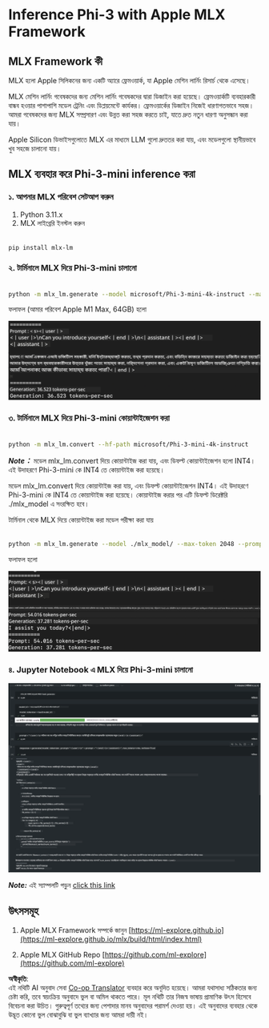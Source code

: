 <!--
CO_OP_TRANSLATOR_METADATA:
{
  "original_hash": "dcb656f3d206fc4968e236deec5d4384",
  "translation_date": "2025-05-09T12:10:10+00:00",
  "source_file": "md/01.Introduction/03/MLX_Inference.md",
  "language_code": "bn"
}
-->
# **Inference Phi-3 with Apple MLX Framework**

## **MLX Framework কী**

MLX হলো Apple সিলিকনের জন্য একটি অ্যারে ফ্রেমওয়ার্ক, যা Apple মেশিন লার্নিং রিসার্চ থেকে এসেছে।

MLX মেশিন লার্নিং গবেষকদের জন্য মেশিন লার্নিং গবেষকদের দ্বারা ডিজাইন করা হয়েছে। ফ্রেমওয়ার্কটি ব্যবহারকারী বান্ধব হওয়ার পাশাপাশি মডেল ট্রেনিং এবং ডিপ্লয়মেন্টে কার্যকর। ফ্রেমওয়ার্কের ডিজাইন নিজেই ধারণাগতভাবে সহজ। আমরা গবেষকদের জন্য MLX সম্প্রসারণ এবং উন্নত করা সহজ করতে চাই, যাতে দ্রুত নতুন ধারণা অনুসন্ধান করা যায়।

Apple Silicon ডিভাইসগুলোতে MLX এর মাধ্যমে LLM গুলো দ্রুততর করা যায়, এবং মডেলগুলো স্থানীয়ভাবে খুব সহজে চালানো যায়।

## **MLX ব্যবহার করে Phi-3-mini inference করা**

### **১. আপনার MLX পরিবেশ সেটআপ করুন**

1. Python 3.11.x
2. MLX লাইব্রেরি ইনস্টল করুন


```bash

pip install mlx-lm

```

### **২. টার্মিনালে MLX দিয়ে Phi-3-mini চালানো**


```bash

python -m mlx_lm.generate --model microsoft/Phi-3-mini-4k-instruct --max-token 2048 --prompt  "<|user|>\nCan you introduce yourself<|end|>\n<|assistant|>"

```

ফলাফল (আমার পরিবেশ Apple M1 Max, 64GB) হলো

![Terminal](../../../../../translated_images/01.0d0f100b646a4e4c4f1cd36c1a05727cd27f1e696ed642c06cf6e2c9bbf425a4.bn.png)

### **৩. টার্মিনালে MLX দিয়ে Phi-3-mini কোয়ান্টাইজেশন করা**


```bash

python -m mlx_lm.convert --hf-path microsoft/Phi-3-mini-4k-instruct

```

***Note：*** মডেল mlx_lm.convert দিয়ে কোয়ান্টাইজ করা যায়, এবং ডিফল্ট কোয়ান্টাইজেশন হলো INT4। এই উদাহরণে Phi-3-mini কে INT4 তে কোয়ান্টাইজ করা হয়েছে।

মডেল mlx_lm.convert দিয়ে কোয়ান্টাইজ করা যায়, এবং ডিফল্ট কোয়ান্টাইজেশন INT4। এই উদাহরণে Phi-3-mini কে INT4 তে কোয়ান্টাইজ করা হয়েছে। কোয়ান্টাইজ করার পর এটি ডিফল্ট ডিরেক্টরি ./mlx_model এ সংরক্ষিত হবে।

টার্মিনাল থেকে MLX দিয়ে কোয়ান্টাইজ করা মডেল পরীক্ষা করা যায়


```bash

python -m mlx_lm.generate --model ./mlx_model/ --max-token 2048 --prompt  "<|user|>\nCan you introduce yourself<|end|>\n<|assistant|>"

```

ফলাফল হলো

![INT4](../../../../../translated_images/02.04e0be1f18a90a58ad47e0c9d9084ac94d0f1a8c02fa707d04dd2dfc7e9117c6.bn.png)


### **৪. Jupyter Notebook এ MLX দিয়ে Phi-3-mini চালানো**


![Notebook](../../../../../translated_images/03.0cf0092fe143357656bb5a7bc6427c41d8528d772d38a82d0b2693e2a3eeb16e.bn.png)

***Note:*** এই স্যাম্পলটি পড়ুন [click this link](../../../../../code/03.Inference/MLX/MLX_DEMO.ipynb)


## **উৎসসমূহ**

1. Apple MLX Framework সম্পর্কে জানুন [https://ml-explore.github.io](https://ml-explore.github.io/mlx/build/html/index.html)

2. Apple MLX GitHub Repo [https://github.com/ml-explore](https://github.com/ml-explore)

**অস্বীকৃতি**:  
এই নথিটি AI অনুবাদ সেবা [Co-op Translator](https://github.com/Azure/co-op-translator) ব্যবহার করে অনূদিত হয়েছে। আমরা যথাসাধ্য সঠিকতার জন্য চেষ্টা করি, তবে স্বয়ংক্রিয় অনুবাদে ভুল বা অমিল থাকতে পারে। মূল নথিটি তার নিজস্ব ভাষায় প্রামাণিক উৎস হিসেবে বিবেচনা করা উচিত। গুরুত্বপূর্ণ তথ্যের জন্য পেশাদার মানব অনুবাদের পরামর্শ দেওয়া হয়। এই অনুবাদের ব্যবহার থেকে উদ্ভূত কোনো ভুল বোঝাবুঝি বা ভুল ব্যাখ্যার জন্য আমরা দায়ী নই।